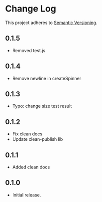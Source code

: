 # Change Log
This project adheres to [Semantic Versioning](http://semver.org/).

## 0.1.5
* Removed test.js

## 0.1.4
* Remove newline in createSpinner

## 0.1.3
* Typo: change size test result

## 0.1.2
* Fix clean docs
* Update clean-publish lib

## 0.1.1
* Added clean docs

## 0.1.0
* Initial release.